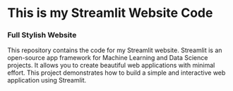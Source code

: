 # This is my Streamlit Website Code

### Full Stylish Website

This repository contains the code for my Streamlit website. Streamlit is an open-source app framework for Machine Learning and Data Science projects. It allows you to create beautiful web applications with minimal effort. This project demonstrates how to build a simple and interactive web application using Streamlit.
